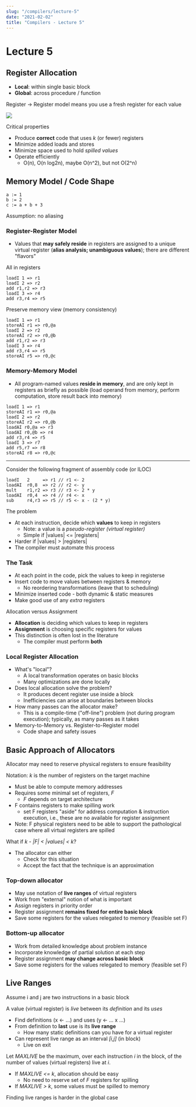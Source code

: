 ```yaml
---
slug: "/compilers/lecture-5"
date: "2021-02-02"
title: "Compilers - Lecture 5"
---
```


# Lecture 5

## Register Allocation

- **Local**: within single basic block
- **Global**: across procedure / function

Register -> Register model means you use a fresh register for each value

![](https://i.gyazo.com/751cf661c564da3af0493bc82eccc0f3.png)

Critical properties

- Produce **correct** code that uses _k_ (or fewer) registers
- Minimize added loads and stores
- Minimize space used to hold _spilled values_
- Operate efficiently
  - O(n), O(n log2n), maybe O(n^2), but not O(2^n)

## Memory Model / Code Shape

```
a := 1
b := 2
c := a + b + 3
```

Assumption: no aliasing

### Register-Register Model

- Values that **may safely reside** in registers are assigned to a unique virtual register (**alias analysis; unambiguous values**); there are different "flavors"

All in registers

```
loadI 1 => r1
loadI 2 => r2
add r1,r2 => r3
loadI 3 => r4
add r3,r4 => r5
```

Preserve memory view (memory consistency)

```
loadI 1 => r1
storeAI r1 => r0,@a
loadI 2 => r2
storeAI r2 => r0,@b
add r1,r2 => r3
loadI 3 => r4
add r3,r4 => r5
storeAI r5 => r0,@c
```

### Memory-Memory Model

- All program-named values **reside in memory**, and are only kept in registers as briefly as possible (load operand from memory, perform computation, store result back into memory)

```
loadI 1 => r1
storeAI r1 => r0,@a
loadI 2 => r2
storeAI r2 => r0,@b
loadAI r0,@a => r3
loadAI r0,@b => r4
add r3,r4 => r5
loadI 3 => r7
add r5,r7 => r8
storeAI r8 => r0,@c
```

---

Consider the following fragment of assembly code (or ILOC)

```
loadI   2     => r1 // r1 <- 2
loadAI  r0,8  => r2 // r2 <- y
mult    r1,r2 => r3 // r3 <- 2 * y
loadAI  r0,4  => r4 // r4 <- x
sub     r4,r3 => r5 // r5 <- x - (2 * y)
```

The problem

- At each instruction, decide which **values** to keep in registers
  - Note: a value is a _pseudo-register (virtual register)_
  - Simple if |values| <= |registers|
- Harder if |values| > |registers|
- The compiler must automate this process

### The Task

- At each point in the code, pick the values to keep in registerse
- Insert code to move values between registers & memory
  - No reordering transformations (leave that to scheduling)
- Minimize inserted code - both dynamic & static measures
- Make good use of any _extra_ registers

Allocation versus Assignment

- **Allocation** is deciding which values to keep in registers
- **Assignment** is choosing specific registers for values
- This distinction is often lost in the literature
  - The compiler must perform **both**

### Local Register Allocation

- What's "local"?
  - A local transformation operates on basic blocks
  - Many optimizations are done locally
- Does local allocation solve the problem?
  - It produces decent register use inside a block
  - Inefficiencies can arise at boundaries between blocks
- How many passes can the allocator make?
  - This is a compile-time ("off-line") problem (not during program execution); typically, as many passes as it takes
- Memory-to-Memory vs. Register-to-Register model
  - Code shape and safety issues

## Basic Approach of Allocators

Allocator may need to reserve physical registers to ensure feasibility

Notation: _k_ is the number of registers on the target machine

- Must be able to compute memory addresses
- Requires some minimal set of registers, _F_
  - _F_ depends on target architecture
- F contains registers to make spilling work
  - set F registers "aside" for address computation & instruction execution, i.e., these are no available for register assignment
- Note: F physical registers need to be able to support the pathological case where all virtual registers are spilled

What if _k - |F| < |values| < k_?

- The allocator can either
  - Check for this situation
  - Accept the fact that the technique is an approximation

### Top-down allocator

- May use notation of **live ranges** of virtual registers
- Work from "external" notion of what is important
- Assign registers in priority order
- Register assignment **remains fixed for entire basic block**
- Save some registers for the values relegated to memory (feasible set F)

### Bottom-up allocator

- Work from detailed knowledge about problem instance
- Incorporate knowledge of partial solution at each step
- Register assignment **may change across basic block**
- Save some registers for the values relegated to memory (feasible set F)

## Live Ranges

Assume i and j are two instructions in a basic block

A value (virtual register) is _live_ between its _definition_ and its _uses_

- Find definitions (x <- ...) and uses (y <- ... x ...)
- From definition to **last** use is its **live range**
  - How many static definitions can you have for a virtual register
- Can represent live range as an interval _[i,j]_ (in block)
  - Live on exit

Let _MAXLIVE_ be the maximum, over each instruction _i_ in the block, of the number of values (virtual registers) live at _i_.

- If _MAXLIVE <= k_, allocation should be easy
  - No need to reserve set of _F_ registers for spilling
- If _MAXLIVE > k_, some values must be spilled to memory

Finding live ranges is harder in the global case
